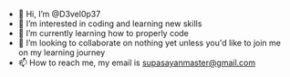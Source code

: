 - 👋 Hi, I’m @D3vel0p37
- 👀 I’m interested in coding and learning new skills
- 🌱 I’m currently learning how to properly code
- 💞️ I’m looking to collaborate on nothing yet unless you'd like to join me on my learning journey
- 📫 How to reach me, my email is supasayanmaster@gmail.com

<!---
D3vel0p37/D3vel0p37 is a ✨ special ✨ repository because its `README.md` (this file) appears on your GitHub profile.
You can click the Preview link to take a look at your changes.
--->
